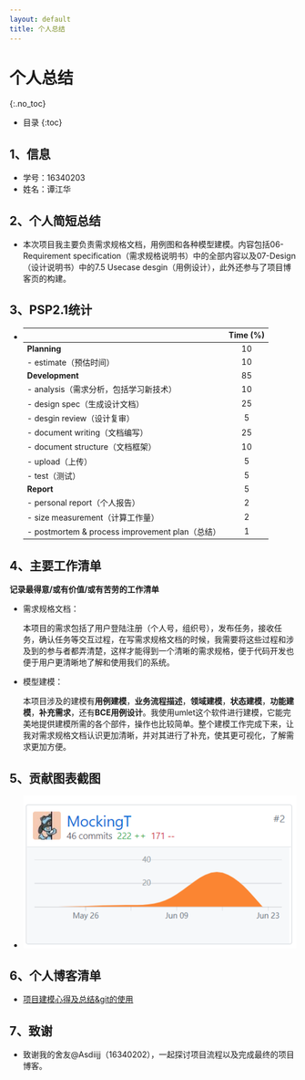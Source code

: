 ```yaml
---
layout: default
title: 个人总结
---
```


# 个人总结
{:.no_toc}

* 目录
{:toc}

## 1、信息

  - 学号：16340203
  - 姓名：谭江华

## 2、个人简短总结

- 本次项目我主要负责需求规格文档，用例图和各种模型建模。内容包括06-Requirement specification（需求规格说明书）中的全部内容以及07-Design（设计说明书）中的7.5 Usecase desgin（用例设计），此外还参与了项目博客页的构建。

## 3、PSP2.1统计

- |                                                 | Time (%) |
  | :---------------------------------------------- | :------: |
  | **Planning**                                    |    10    |
  | - estimate（预估时间）                          |    10    |
  | **Development**                                 |    85    |
  | - analysis（需求分析，包括学习新技术）          |    10    |
  | - design spec（生成设计文档）                   |    25    |
  | - desgin review（设计复审）                     |    5     |
  | - document writing（文档编写）                  |    25    |
  | - document structure（文档框架）                |    10    |
  | - upload（上传）                                |    5     |
  | - test（测试）                                  |    5     |
  | **Report**                                      |    5     |
  | - personal report（个人报告）                   |    2     |
  | - size measurement（计算工作量）                |    2     |
  | - postmortem & process improvement plan（总结） |    1     |

## 4、主要工作清单

**记录最得意/或有价值/或有苦劳的工作清单**

- 需求规格文档：

  本项目的需求包括了用户登陆注册（个人号，组织号），发布任务，接收任务，确认任务等交互过程，在写需求规格文档的时候，我需要将这些过程和涉及到的参与者都弄清楚，这样才能得到一个清晰的需求规格，便于代码开发也便于用户更清晰地了解和使用我们的系统。

- 模型建模：

  本项目涉及的建模有**用例建模**，**业务流程描述**，**领域建模**，**状态建模**，**功能建模**，**补充需求**，还有**BCE用例设计**。我使用umlet这个软件进行建模，它能完美地提供建模所需的各个部件，操作也比较简单。整个建模工作完成下来，让我对需求规格文档认识更加清晰，并对其进行了补充，使其更可视化，了解需求更加方便。

## 5、贡献图表截图

- ![pic](pics/02.png)

## 6、个人博客清单

- [项目建模心得及总结&git的使用](<https://mockingt.github.io/SWSAD_personal/>)

## 7、致谢

- 致谢我的舍友@Asdiijj（16340202），一起探讨项目流程以及完成最终的项目博客。

